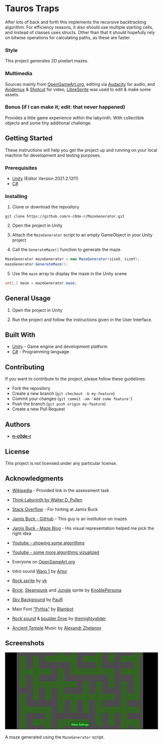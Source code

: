 # Tauros Traps
After lots of back and forth this implements the recursive backtracking algorithm.
For efficiency reasons, it also should use multiple starting cells, and instead of classes uses structs.
Other than that it should hopefully rely on bitwise operations for calculating paths, as these are faster.

### Style
This project generates 2D pixelart mazes.

### Multimedia
Sources mainly from [OpenGameArt.org](https://opengameart.org/), editing via [Audacity](https://www.audacityteam.org/) for audio, and [Avidemux](https://avidemux.sourceforge.net/) & [Shotcut](https://shotcut.org/) for video, [LibreSprite](https://github.com/LibreSprite/LibreSprite) was used to edit & make some assets.

### Bonus (if I can make it; edit: that never happened)
Provides a little game experience within the labyrinth.
With collectible objects and some tiny additional challenge.

## Getting Started

These instructions will help you get the project up and running on your local machine for development and testing purposes.

### Prerequisites

- [Unity](https://unity.com/) (Editor Version 2021.2.12f1)
- [C#](https://docs.microsoft.com/en-us/dotnet/csharp/)

### Installing

1. Clone or download the repository

```
git clone https://github.com/n-c0de-r/MazeGenerator.git
```

2. Open the project in Unity

3. Attach the `MazeGenerator` script to an empty GameObject in your Unity project

4. Call the `GenerateMaze()` function to generate the maze

```cs
MazeGenerator mazeGenerator = new MazeGenerator(sizeX, sizeY);
mazeGenerator.GenerateMaze();
```

5. Use the `maze` array to display the maze in the Unity scene

```cs
int[,] maze = mazeGenerator.maze;
```
## General Usage

1. Open the project in Unity

2. Run the project and follow the instructions given in the User Interface.

## Built With

- [Unity](https://unity.com/) - Game engine and development platform
- [C#](https://docs.microsoft.com/en-us/dotnet/csharp/) - Programming language

## Contributing

If you want to contribute to the project, please follow these guidelines:

- Fork the repository
- Create a new branch (`git checkout -b my-feature`)
- Commit your changes (`git commit -am 'Add some feature'`)
- Push the branch (`git push origin my-feature`)
- Create a new Pull Request

## Authors

- [**n-c0de-r**](https://github.com/n-c0de-r)

## License

This project is not licensed under any particular license.

## Acknowledgments

- [Wikipedia](https://en.wikipedia.org/wiki/Maze_generation_algorithm) - Provided link in the assessment task
- [Think Labyrinth by Walter D. Pullen](http://www.astrolog.org/labyrnth/algrithm.htm)
- [Stack Overflow](https://stackoverflow.com/questions/38502/whats-a-good-algorithm-to-generate-a-maze) - For hinting at Jamis Buck
- [Jamis Buck - GitHub](https://github.com/jamis) - This guy is an institution on mazes
- [Jamis Buck - Maze Blog](https://weblog.jamisbuck.org/2011/2/7/maze-generation-algorithm-recap) - His visual representation helped me pick the right idea
- [Youtube - showing some algorithms](https://www.youtube.com/watch?v=sVcB8vUFlmU)
- [Youtube - some more algorithms vizualized](https://www.youtube.com/watch?v=U3meEXvYFsc)

- Everyone on [OpenGameArt.org](https://opengameart.org/)
- Intro sound [Warp 1](https://opengameart.org/content/warp-sound-1) by [Artur](https://opengameart.org/users/arthur)

- [Rock sprite](https://opengameart.org/content/some-tiles) by [vk](https://opengameart.org/users/vk)
- [Brick](https://opengameart.org/content/sandstone-brick-connecting-tileset-16x16), [Steampunk](https://opengameart.org/content/steampunk-brick-new-connecting-tileset-16x16) and [Jungle](https://opengameart.org/content/jungle-dirt-background-connecting-tileset-16x16) sprite by [KnoblePersona](https://opengameart.org/users/knoblepersona)
- [Sky Background](https://opengameart.org/content/sky-background) by [PauR](https://opengameart.org/users/paur)

- Main Font ["Pythia"](https://www.dafont.com/fr/pythia.font) by [Blambot](https://www.dafont.com/fr/blambot.d1)

- [Rock sound](https://opengameart.org/content/breaking-rock) & [boulder Drop](https://opengameart.org/content/moving-boulder) by [themightyglider](https://opengameart.org/users/themightyglider)
- [Ancient Temple](https://opengameart.org/content/ancient-temple) Music by [Alexandr Zhelanov](https://opengameart.org/content/little-epic-journey)

## Screenshots

![MazeGenerator_v0.1](/Screenshots/maze_show.gif)

A maze generated using the `MazeGenerator` script.
